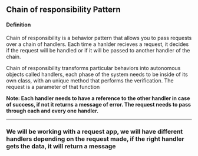 <h2>Chain of responsibility Pattern</h2>

<h4>Definition</h4>
<p>
    Chain of responsibility is a behavior pattern that allows you to pass requests over a chain of handlers. Each time a hanlder recieves a request, it decides if the request will be handled or if it will be passed to another handler of the chain.
</p>

<p>
    Chain of responsibility transforms particular behaviors into autonomous objects called handlers, each phase of the system needs to be inside of its own class, with an unique method that performs the verification. The request is a parameter of that function
</p>

<p>
    <b> Note: Each handler needs to have a reference to the other handler in case of success, if not it returns a message of error. The request needs to pass through each and every one handler. 
    </b>
</p>
<hr>
<h3>
    We will be working with a request app, we will have different handlers depending on the request made, if the right handler gets the data, it will return a message
</h3>